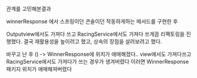
관계를 고민해본결과

winnerResponse 에서 스프링이던 콘솔이던 작동하게하는 메서드를 구현한 후

Outputview에서도 가져다 쓰고
RacingService에서도 가져다 쓰게끔 리팩토링을 진행했다.
결국 재활용성을 높이려고 했고, 상속의 장점을 살려보려고 했다.



바꾸고 난 후 () -> WinnerResponse에 위치가 애매해졌다..
view에서도 가져다쓰고 RacingService에서도 가져다가 쓰는 경우가 생겨버렸다
이러면 WinnerResponse 패키지 위치가 애매해져버렸다 
